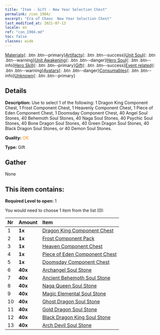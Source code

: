 ```yaml
---
title: "Item - Gift - New Year Selection Chest"
permalink: /con_1904/
excerpt: "Era of Chaos  New Year Selection Chest"
last_modified_at: 2021-07-13
locale: en
ref: "con_1904.md"
toc: false
classes: wide
---
```

 [Materials](/Items/){: .btn .btn--primary}[Artifacts](/Items/Artifacts/){: .btn .btn--success}[Unit Soul](/Items/UnitSoul/){: .btn .btn--warning}[Unit Awakening](/Items/UnitAwakening/){: .btn .btn--danger}[Hero Soul](/Items/HeroSoul/){: .btn .btn--info}[Hero Skill](/Items/HeroSkill/){: .btn .btn--primary}[Gift](/Items/Gift/){: .btn .btn--success}[Event related](/Items/Events/){: .btn .btn--warning}[Avatars](/Items/Avatars/){: .btn .btn--danger}[Consumables](/Items/Consumables/){: .btn .btn--info}[Unknown](/Items/Unknown/){: .btn .btn--primary}

## Details
 **Description:** Use to select 1 of the following: 1 Dragon King Component Chest, 1 Frost Component Chest, 1 Heavenly Component Chest, 1 Piece of Eden Component Chest, 1 Doomsday Component Chest, 40 Angel Soul Stones, 40 Behemoth Soul Stones, 40 Naga Soul Stones, 40 Psychic Soul Stones, 40 Bone Dragon Soul Stones, 40 Green Dragon Soul Stones, 40 Black Dragon Soul Stones, or 40 Demon Soul Stones.

 **Quality:** <span style="color: #FF8C00">OK</span>

 **Type:** Gift

## Gather

  None

## This item contains:

 **Required Level to open:** 1

 You would need to choose 1 item from the list (0):

  | Nr | Amount |     Item    |
  |:---|:-------|:------------|
  | 1 |  **1x** | [Dragon King Component Chest](/Items/con_1348/) |  | 
  | 2 |  **1x** | [Frost Component Pack](/Items/con_1352/) |  | 
  | 3 |  **1x** | [Heaven Component Chest](/Items/con_1354/) |  | 
  | 4 |  **1x** | [Piece of Eden Component Chest](/Items/con_1864/) |  | 
  | 5 |  **1x** | [Doomsday Component Chest](/Items/con_1360/) |  | 
  | 6 |  **40x** | [Archangel Soul Stone](/Items/unt_288/) |  | 
  | 7 |  **40x** | [Ancient Behemoth Soul Stone](/Items/unt_311/) |  | 
  | 8 |  **40x** | [Naga Queen Soul Stone](/Items/unt_325/) |  | 
  | 9 |  **40x** | [Magic Elemental Soul Stone](/Items/unt_347/) |  | 
  | 10 |  **40x** | [Ghost Dragon Soul Stone](/Items/unt_303/) |  | 
  | 11 |  **40x** | [Gold Dragon Soul Stone](/Items/unt_295/) |  | 
  | 12 |  **40x** | [Black Dragon King Soul Stone](/Items/unt_334/) |  | 
  | 13 |  **40x** | [Arch Devil Soul Stone](/Items/unt_318/) |  | 
